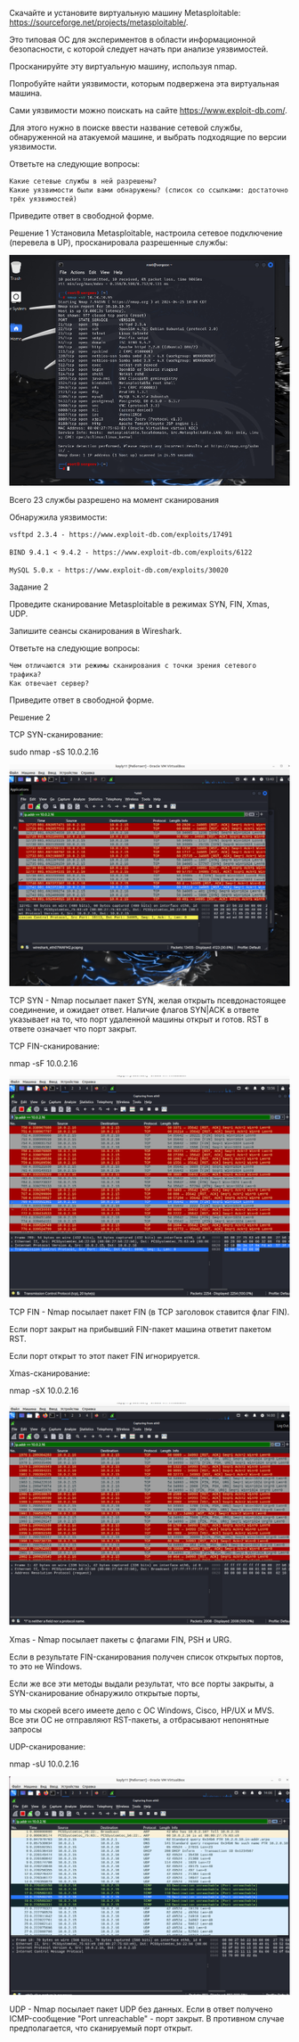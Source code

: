 Скачайте и установите виртуальную машину Metasploitable: https://sourceforge.net/projects/metasploitable/.

Это типовая ОС для экспериментов в области информационной безопасности, с которой следует начать при анализе уязвимостей.

Просканируйте эту виртуальную машину, используя nmap.

Попробуйте найти уязвимости, которым подвержена эта виртуальная машина.

Сами уязвимости можно поискать на сайте https://www.exploit-db.com/.

Для этого нужно в поиске ввести название сетевой службы, обнаруженной на атакуемой машине, и выбрать подходящие по версии уязвимости.

Ответьте на следующие вопросы:

    Какие сетевые службы в ней разрешены?
    Какие уязвимости были вами обнаружены? (список со ссылками: достаточно трёх уязвимостей)

Приведите ответ в свободной форме.

Решение 1
Установила Metasploitable, настроила сетевое подключение (перевела в UP), просканировала разрешенные службы:

![image](https://github.com/sergeev-Aleksandr/Sergeev-8-03-hw./blob/main/%D0%A1%D0%BD%D0%B8%D0%BC%D0%BE%D0%BA%20%D1%8D%D0%BA%D1%80%D0%B0%D0%BD%D0%B0%20%D0%BE%D1%82%202024-04-25%2018-10-57.png)

Всего 23 службы разрешено на момент сканирования

Обнаружила уязвимости:

    vsftpd 2.3.4 - https://www.exploit-db.com/exploits/17491
    
    BIND 9.4.1 < 9.4.2 - https://www.exploit-db.com/exploits/6122
    
    MySQL 5.0.x - https://www.exploit-db.com/exploits/30020



Задание 2

Проведите сканирование Metasploitable в режимах SYN, FIN, Xmas, UDP.

Запишите сеансы сканирования в Wireshark.

Ответьте на следующие вопросы:

    Чем отличаются эти режимы сканирования с точки зрения сетевого трафика?
    Как отвечает сервер?

Приведите ответ в свободной форме.


Решение 2

TCP SYN-сканирование:

sudo nmap -sS 10.0.2.16

![image](https://github.com/sergeev-Aleksandr/Sergeev-8-03-hw./blob/main/%D0%A1%D0%BD%D0%B8%D0%BC%D0%BE%D0%BA%20%D1%8D%D0%BA%D1%80%D0%B0%D0%BD%D0%B0%20%D0%BE%D1%82%202024-04-25%2021-40-15.png)

TCP SYN - Nmap посылает пакет SYN, желая открыть псевдонастоящее соединение, и ожидает ответ. 
Наличие флагов SYN|ACK в ответе указывает на то, что порт удаленной машины открыт и готов. RST в ответе означает что порт закрыт.


TCP FIN-сканирование:

 nmap -sF 10.0.2.16

 ![image](https://github.com/sergeev-Aleksandr/Sergeev-8-03-hw./blob/main/%D0%A1%D0%BD%D0%B8%D0%BC%D0%BE%D0%BA%20%D1%8D%D0%BA%D1%80%D0%B0%D0%BD%D0%B0%20%D0%BE%D1%82%202024-04-25%2021-55-34.png)

 TCP FIN - Nmap посылает пакет FIN (в TCP заголовок ставится флаг FIN). 
 
 Если порт закрыт на прибывший FIN-пакет машина ответит пакетом RST. 
 
 Если порт открыт то этот пакет FIN игнорируется.

 
 Xmas-сканирование:

 nmap -sX 10.0.2.16

 ![image](https://github.com/sergeev-Aleksandr/Sergeev-8-03-hw./blob/main/%D0%A1%D0%BD%D0%B8%D0%BC%D0%BE%D0%BA%20%D1%8D%D0%BA%D1%80%D0%B0%D0%BD%D0%B0%20%D0%BE%D1%82%202024-04-25%2022-00-25.png)

 Xmas - Nmap посылает пакеты с флагами FIN, PSH и URG. 
 
 Если в результате FIN-сканирования получен список открытых портов, то это не Windows. 
 
 Если же все эти методы выдали результат, что все порты закрыты, а SYN-сканирование обнаружило открытые порты, 
 
 то мы скорей всего имеете дело с ОС Windows, Cisco, HP/UX и MVS. Все эти ОС не отправляют RST-пакеты, а отбрасывают непонятные запросы 
 

 UDP-сканирование:

 nmap -sU 10.0.2.16

 ![image](https://github.com/sergeev-Aleksandr/Sergeev-8-03-hw./blob/main/%D0%A1%D0%BD%D0%B8%D0%BC%D0%BE%D0%BA%20%D1%8D%D0%BA%D1%80%D0%B0%D0%BD%D0%B0%20%D0%BE%D1%82%202024-04-25%2022-05-38.png)

 UDP - Nmap посылает пакет UDP без данных. Если в ответ получено ICMP-сообщение "Port unreachable" - порт закрыт. В противном случае предполагается, что сканируемый порт открыт.

 

